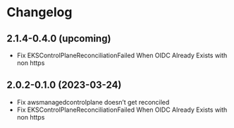 # Changelog

## 2.1.4-0.4.0 (upcoming)

* Fix EKSControlPlaneReconciliationFailed When OIDC Already Exists with non https

## 2.0.2-0.1.0 (2023-03-24)

* Fix awsmanagedcontrolplane doesn’t get reconciled
* Fix EKSControlPlaneReconciliationFailed When OIDC Already Exists with non https
